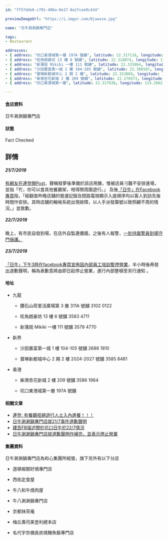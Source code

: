 ```yaml
---
id: "ff57dde6-c791-486a-8e17-8a1fcee9c434"

previewImageUrl: "https://i.imgur.com/0juwxso.jpg"

name: "日牛涮涮鍋專門店"

tags:
- Restaurant

addresses:
- { address: "坑口東港城第一層 197A 號舖", latitude: 22.317118, longitude: 114.265613 }
- { address: "旺角朗豪坊 13 樓 6 號舖", latitude: 22.318074, longitude: 114.169024 }
- { address: "新蒲崗 Mikiki 一樓 111 號舖", latitude: 22.333864, longitude: 114.196946 }
- { address: "沙田置富第一城 1 樓 104-105 號舖", latitude: 22.386587, longitude: 114.203313 }
- { address: "寶琳新都城中心 2 期 2 樓", latitude: 22.323069, longitude: 114.258455 }
- { address: "柴灣杏花新城 2 樓 209 號舖", latitude: 22.276973, longitude: 114.239957 }
- { address: "坑口東港城第一層", latitude: 22.317038, longitude: 114.266225 }

---
```


#### 食店資料
日牛涮涮鍋專門店

#### 狀態
Fact Checked

## 詳情

##### 21/7/2019
[有網友在連登開Post][lihkg-link]，聲稱發夢後準備於該店用膳，惟被店員刁難不安排進場，並指「冇，你可以食其他餐廳架，咁得閒周圍遊行。」
及後[「日牛」在Facebook專頁][japcowfb]指，「經翻查昨晚店舖的營運記錄及閉路電視顯示入座順序均以客人到訪先後時間作安排。其時店舖的輪候系統出現故障，以人手派發籌號以致照顧不周的情況。」並致歉。

##### 22/7/2019
晚上，有市民自發到場，在店外自製連儂牆，之後有人報警，[一批持盾警員到場守門保護。][kengopage]

##### 23/7/2019
[「日牛」下午3時在facebook專頁宣佈因內部員工培訓暫停營業][japcowfb2]，半小時後再發出道歉聲明，稱為表歉意將由即日起停止營業，進行內部整頓至另行通知 。


#### 地址
* 九龍

  * 鑽石山荷里活廣場第 3 層 311A 號舖	3102 0122

  * 旺角朗豪坊 13 樓 6 號舖	3583 4711

  * 新蒲崗 Mikiki 一樓 111 號舖	3579 4770

* 新界

  * 沙田置富第一城 1 樓 104-105 號舖	2686 1810

  * 寶琳新都城中心 2 期 2 樓 2024-2027 號舖	3585 8481

* 香港

  * 柴灣杏花新城 2 樓 209 號舖	3586 1964

  * 坑口東港城第一層 197A 號舖


#### 相關文章

* [連登: 有餐廳拒絕遊行人士入內進餐！！！][lihkg-link]
* [日牛涮涮鍋專門店就21/7事件道歉聲明][japcowfb]
* [建吾FB描述關於坑口日牛於22/7情況][kengopage]
* [日牛涮涮鍋專門店就道歉聲明作補充，並表示停止營業][japcowfb2]


#### 集團資料

日牛涮涮鍋專門店為和心集團所經營，旗下另外有以下分店

* 道頓堀御好燒專門店

* 西佑定食屋

* 牛八和牛燒肉屋

* 牛八涮涮鍋專門店

* 京都抹茶庵

* 梅丘壽司美登利總本店

* 名代宇奈備長炭燒鰻魚飯專門店


[lihkg-link]: https://lihkg.com/thread/1338758/page/1
[japcowfb]: https://www.facebook.com/nichigyu.hk/photos/a.145883252178237/1965904443509433
[kengopage]: https://www.facebook.com/kengopage/photos/a.374061035988961/2448433605218350
[japcowfb2]: https://www.facebook.com/nichigyu.hk/photos/a.145883252178237/1967794176653793